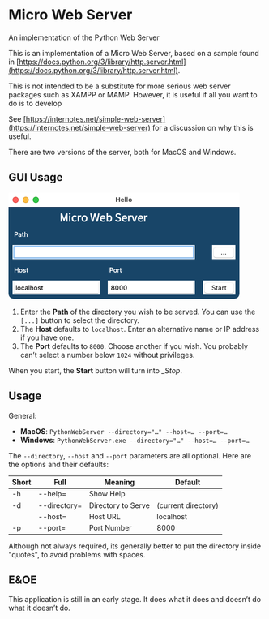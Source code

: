 # Micro Web Server

An implementation of the Python Web Server

This is an implementation of a Micro Web Server, based on a sample found in [https://docs.python.org/3/library/http.server.html](https://docs.python.org/3/library/http.server.html).

This is not intended to be a substitute for more serious web server packages such as XAMPP or MAMP. However, it is useful if all you want to do is to develop

See [https://internotes.net/simple-web-server](https://internotes.net/simple-web-server) for a discussion on why this is useful.

There are two versions of the server, both for MacOS and Windows.

## GUI Usage

![GUI Window](misc/gui.png)

1. Enter the __Path__ of the directory you wish to be served. You can use the `[...]` button to select the directory.
2. The __Host__ defaults to `localhost`. Enter an alternative name or IP address if you have one.
3. The __Port__ defaults to `8000`. Choose another if you wish. You probably can’t select a number below `1024` without privileges.

When you start, the __Start__ button will turn into __Stop_.

##	Usage

General:

- __MacOS__: `PythonWebServer --directory="…" --host=… --port=…`
- __Windows__: `PythonWebServer.exe --directory="…" --host=… --port=…`

The `--directory`, `--host` and `--port` parameters are all optional. Here are the options and their defaults:

| Short | Full         | Meaning            | Default             |
|-------|--------------|--------------------|---------------------|
| -h    | --help=      | Show Help          |                     |
| -d    | --directory= | Directory to Serve | (current directory) |
|       | --host=      | Host URL           | localhost           |
| -p    | --port=      | Port Number        | 8000                |

Although not always required, its generally better to put the directory inside "quotes", to avoid problems with spaces.

## E&OE

This application is still in an early stage. It does what it does and doesn’t do what it doesn’t do.
